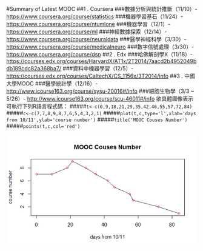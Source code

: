 #Summary of Latest MOOC
##1 . Coursera
###數據分析與統計推斷（11/10）- https://www.coursera.org/course/statistics
###機器學習基石（11/24）- https://www.coursera.org/course/ntumlone
###機器學習（12/1）- https://www.coursera.org/course/ml
###神經數據探索（12/14）- https://www.coursera.org/course/neuraldata
###醫學神經科學（3/30）- https://www.coursera.org/course/medicalneuro
###數字信號處理（3/30）- https://www.coursera.org/course/dsp
##2 . Edx
###哈佛解剖學X（11/18）-  https://courses.edx.org/courses/HarvardX/AT1x/2T2014/7aacd2b4952049bdb189cdc82a368ba7/
###資料中機器學習（12/5）- https://courses.edx.org/courses/CaltechX/CS_1156x/3T2014/info
##3 . 中國大學MOOC
###醫學統計學（12/16）- http://www.icourse163.org/course/sysu-20016#/info
###細胞生物學（3/3 ~ 5/26）- http://www.icourse163.org/course/scu-46011#/info
欲具體圖像表示可執行下列R語言程式碼：
#####`t<-c(0,9,18,21,29,35,42,46,55,57,72,84)`
#####`c<-c(7,7,8,9,8,7,6,5,4,3,2,1)`
#####`plot(t,c,type='l',xlab='days from 10/11',ylab='course number')`
#####`title('MOOC Couses Number')`
#####`points(t,c,col='red')`

![](https://github.com/robinlan/Codes-of-RobinLan/blob/master/MOOC_courses.png "MOOC Courses")
